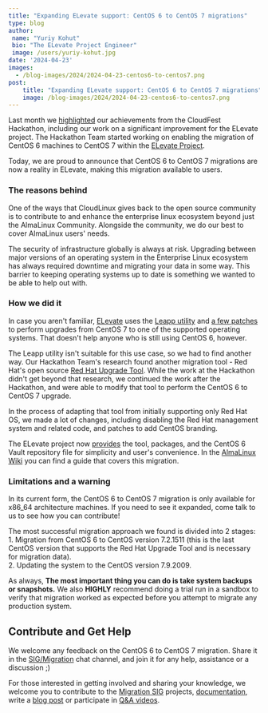 ```yaml
---
title: "Expanding ELevate support: CentOS 6 to CentOS 7 migrations"
type: blog
author:
 name: "Yuriy Kohut"
 bio: "The ELevate Project Engineer"
 image: /users/yuriy-kohut.jpg
date: '2024-04-23'
images:
  - /blog-images/2024/2024-04-23-centos6-to-centos7.png
post:
    title: "Expanding ELevate support: CentOS 6 to CentOS 7 migrations"
    image: /blog-images/2024/2024-04-23-centos6-to-centos7.png
---
```


Last month we [highlighted](https://almalinux.org/blog/2024-03-26-almalinux-march-events-roundup/) our achievements from the CloudFest Hackathon, including our work on a significant improvement for the ELevate project. The Hackathon Team started working on enabling the migration of CentOS 6 machines to CentOS 7 within the [ELevate Project](https://wiki.almalinux.org/elevate/). 

Today, we are proud to announce that CentOS 6 to CentOS 7 migrations are now a reality in ELevate, making this migration available to users.

### The reasons behind 

One of the ways that CloudLinux gives back to the open source community is to contribute to and enhance the enterprise linux ecosystem beyond just the AlmaLinux Community. Alongside the community, we do our best to cover AlmaLinux users' needs. 

The security of infrastructure globally is always at risk. Upgrading between major versions of an operating system in the Enterprise Linux ecosystem has always required downtime and migrating your data in some way. This barrier to keeping operating systems up to date is something we wanted to be able to help out with.

### How we did it

In case you aren't familiar, [ELevate](https://almalinux.org/elevate/) uses the [Leapp utility](https://leapp.readthedocs.io/) and [a few patches](https://github.com/AlmaLinux/leapp-repository/commits/almalinux) to perform upgrades from CentOS 7 to one of the supported operating systems. That doesn't help anyone who is still using CentOS 6, however.

The Leapp utility isn't suitable for this use case, so we had to find another way. Our Hackathon Team's research found another migration tool - Red Hat's open source [Red Hat Upgrade Tool](https://github.com/upgrades-migrations/redhat-upgrade-tool.git). While the work at the Hackathon didn't get beyond that research, we continued the work after the Hackathon, and were able to modify that tool to perform the CentOS 6 to CentOS 7 upgrade. 

In the process of adapting that tool from initially supporting only Red Hat OS, we made a lot of changes, including disabling the Red Hat management system and related code, and patches to add CentOS branding. 

The ELevate project now [provides](https://repo.almalinux.org/elevate/el6/) the tool, packages, and the CentOS 6 Vault repository file for simplicity and user's convenience. In the [AlmaLinux Wiki](https://wiki.almalinux.org/elevate/ELevating-CentOS6-to-CentOS7.html) you can find a guide that covers this migration.

### Limitations and a warning

In its current form, the CentOS 6 to CentOS 7 migration is only available for x86_64 architecture machines. If you need to see it expanded, come talk to us to see how you can contribute!


The most successful migration approach we found is divided into 2 stages:<br>
    1. Migration from CentOS 6 to CentOS version 7.2.1511 (this is the last CentOS version that supports the Red Hat Upgrade Tool and is necessary for migration data).<br>
    2. Updating the system to the CentOS version 7.9.2009.

As always, **The most important thing you can do is take system backups or snapshots.** We also **HIGHLY** recommend doing a trial run in a sandbox to verify that migration worked as expected before you attempt to migrate any production system.

## Contribute and Get Help 

We welcome any feedback on the CentOS 6 to CentOS 7 migration. Share it in the [SIG/Migration](https://chat.almalinux.org/almalinux/channels/migration) chat channel, and join it for any help, assistance or a discussion ;)

For those interested in getting involved and sharing your knowledge, we welcome you to contribute to the [Migration SIG](https://wiki.almalinux.org/sigs/Migration.html#how-to-join) projects,  [documentation](https://wiki.almalinux.org/Contribute-to-Documentation.html), write a [blog post](https://github.com/AlmaLinux/almalinux.org/blob/master/contributing-blog-posts.md) or participate in [Q&A videos](https://almalinux.org/blog/2024-01-16-video-contributions/).
